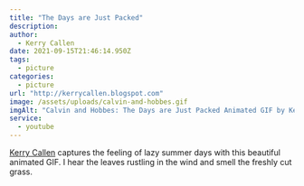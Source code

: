 ```yaml
---
title: "The Days are Just Packed"
description:
author:
  - Kerry Callen
date: 2021-09-15T21:46:14.950Z
tags:
  - picture
categories:
  - picture
url: "http://kerrycallen.blogspot.com"
image: /assets/uploads/calvin-and-hobbes.gif
imgAlt: "Calvin and Hobbes: The Days are Just Packed Animated GIF by Kerry Callen"
service:
  - youtube
---
```


<a href="http://kerrycallen.blogspot.com/" target="_blank">Kerry Callen</a> captures the feeling of lazy summer days with this beautiful animated GIF. I hear the leaves rustling in the wind and smell the freshly cut grass.
